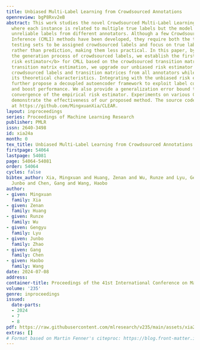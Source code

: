```yaml
---
title: Unbiased Multi-Label Learning from Crowdsourced Annotations
openreview: bgP8Rxv2eB
abstract: This work studies the novel Crowdsourced Multi-Label Learning (CMLL) problem,
  where each instance is related to multiple true labels but the model only receives
  unreliable labels from different annotators. Although a few Crowdsourced Multi-Label
  Inference (CMLI) methods have been developed, they require both the training and
  testing sets to be assigned crowdsourced labels and focus on true label inferring
  rather than prediction, making them less practical. In this paper, by excavating
  the generation process of crowdsourced labels, we establish the first <b>unbiased
  risk estimator</b> for CMLL based on the crowdsourced transition matrices. To facilitate
  transition matrix estimation, we upgrade our unbiased risk estimator by aggregating
  crowdsourced labels and transition matrices from all annotators while guaranteeing
  its theoretical characteristics. Integrating with the unbiased risk estimator, we
  further propose a decoupled autoencoder framework to exploit label correlations
  and boost performance. We also provide a generalization error bound to ensure the
  convergence of the empirical risk estimator. Experiments on various CMLL scenarios
  demonstrate the effectiveness of our proposed method. The source code is available
  at https://github.com/MingxuanXia/CLEAR.
layout: inproceedings
series: Proceedings of Machine Learning Research
publisher: PMLR
issn: 2640-3498
id: xia24a
month: 0
tex_title: Unbiased Multi-Label Learning from Crowdsourced Annotations
firstpage: 54064
lastpage: 54081
page: 54064-54081
order: 54064
cycles: false
bibtex_author: Xia, Mingxuan and Huang, Zenan and Wu, Runze and Lyu, Gengyu and Zhao,
  Junbo and Chen, Gang and Wang, Haobo
author:
- given: Mingxuan
  family: Xia
- given: Zenan
  family: Huang
- given: Runze
  family: Wu
- given: Gengyu
  family: Lyu
- given: Junbo
  family: Zhao
- given: Gang
  family: Chen
- given: Haobo
  family: Wang
date: 2024-07-08
address:
container-title: Proceedings of the 41st International Conference on Machine Learning
volume: '235'
genre: inproceedings
issued:
  date-parts:
  - 2024
  - 7
  - 8
pdf: https://raw.githubusercontent.com/mlresearch/v235/main/assets/xia24a/xia24a.pdf
extras: []
# Format based on Martin Fenner's citeproc: https://blog.front-matter.io/posts/citeproc-yaml-for-bibliographies/
---
```

